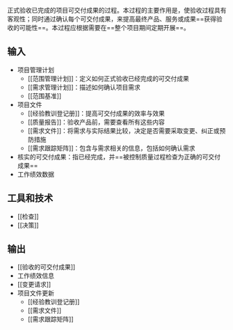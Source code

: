 正式验收已完成的项目可交付成果的过程。本过程的主要作用是，使验收过程具有客观性；同时通过确认每个可交付成果，来提高最终产品、服务或成果==获得验收的可能性==。本过程应根据需要在==整个项目期间定期开展==。

## 输入
+ 项目管理计划
	+ [[范围管理计划]]：定义如何正式验收已经完成的可交付成果
	+ [[需求管理计划]]：描述如何确认项目需求
	+ [[范围基准]]
+ 项目文件
	+ [[经验教训登记册]]：提高可交付成果的效率与效果
	+ [[质量报告]]：验收产品前，需要查看所有这些内容
	+ [[需求文件]]：将需求与实际结果比较，决定是否需要采取变更、纠正或预防措施
	+ [[需求跟踪矩阵]]：包含与需求相关的信息，包括如何确认需求
+ 核实的可交付成果：指已经完成，并==被控制质量过程检查为正确的可交付成果==
+ 工作绩效数据

## 工具和技术
+ [[检查]]
+ [[决策]]

## 输出
+ [[验收的可交付成果]]
+ 工作绩效信息
+ [[变更请求]]
+ 项目文件更新
	+ [[经验教训登记册]]
	+ [[需求文件]]
	+ [[需求跟踪矩阵]]